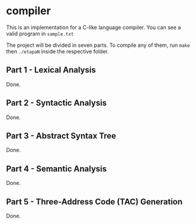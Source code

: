# compiler
This is an implementation for a C-like language compiler. You can see a valid program in `sample.txt`

The project will be divided in seven parts. To compile any of them, run `make` then `./etapaN` inside the respective folder.

## Part 1 - Lexical Analysis
Done.

## Part 2 - Syntactic Analysis
Done.

## Part 3 - Abstract Syntax Tree
Done.

## Part 4 - Semantic Analysis
Done.

## Part 5 - Three-Address Code (TAC) Generation
Done.
